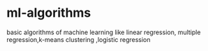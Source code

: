 # ml-algorithms
basic algorithms of machine learning like linear regression, multiple regression,k-means clustering ,logistic regression
